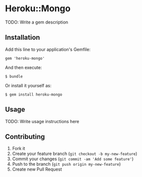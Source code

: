 # Heroku::Mongo

TODO: Write a gem description

## Installation

Add this line to your application's Gemfile:

    gem 'heroku-mongo'

And then execute:

    $ bundle

Or install it yourself as:

    $ gem install heroku-mongo

## Usage

TODO: Write usage instructions here

## Contributing

1. Fork it
2. Create your feature branch (`git checkout -b my-new-feature`)
3. Commit your changes (`git commit -am 'Add some feature'`)
4. Push to the branch (`git push origin my-new-feature`)
5. Create new Pull Request
